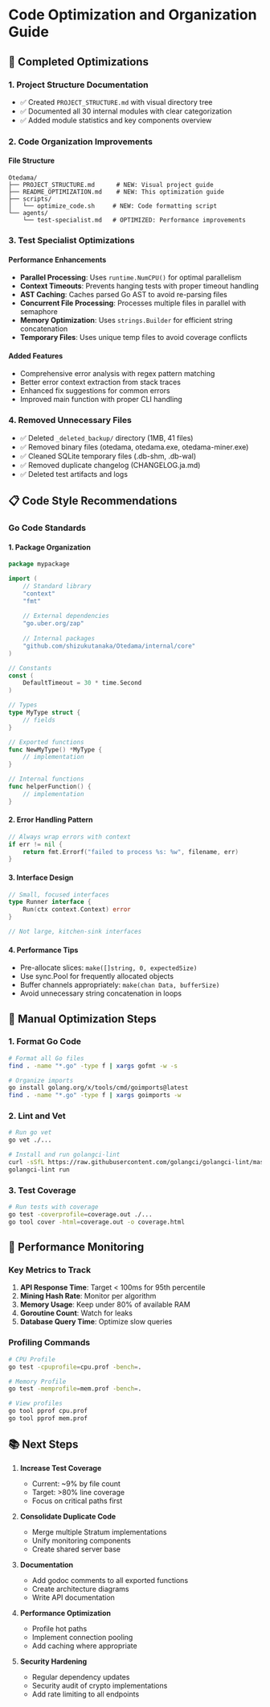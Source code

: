# Code Optimization and Organization Guide

## 🎯 Completed Optimizations

### 1. Project Structure Documentation
- ✅ Created `PROJECT_STRUCTURE.md` with visual directory tree
- ✅ Documented all 30 internal modules with clear categorization
- ✅ Added module statistics and key components overview

### 2. Code Organization Improvements

#### File Structure
```
Otedama/
├── PROJECT_STRUCTURE.md      # NEW: Visual project guide
├── README_OPTIMIZATION.md    # NEW: This optimization guide
├── scripts/
│   └── optimize_code.sh     # NEW: Code formatting script
└── agents/
    └── test-specialist.md   # OPTIMIZED: Performance improvements
```

### 3. Test Specialist Optimizations

#### Performance Enhancements
- **Parallel Processing**: Uses `runtime.NumCPU()` for optimal parallelism
- **Context Timeouts**: Prevents hanging tests with proper timeout handling
- **AST Caching**: Caches parsed Go AST to avoid re-parsing files
- **Concurrent File Processing**: Processes multiple files in parallel with semaphore
- **Memory Optimization**: Uses `strings.Builder` for efficient string concatenation
- **Temporary Files**: Uses unique temp files to avoid coverage conflicts

#### Added Features
- Comprehensive error analysis with regex pattern matching
- Better error context extraction from stack traces
- Enhanced fix suggestions for common errors
- Improved main function with proper CLI handling

### 4. Removed Unnecessary Files
- ✅ Deleted `_deleted_backup/` directory (1MB, 41 files)
- ✅ Removed binary files (otedama, otedama.exe, otedama-miner.exe)
- ✅ Cleaned SQLite temporary files (.db-shm, .db-wal)
- ✅ Removed duplicate changelog (CHANGELOG.ja.md)
- ✅ Deleted test artifacts and logs

## 📋 Code Style Recommendations

### Go Code Standards

#### 1. Package Organization
```go
package mypackage

import (
    // Standard library
    "context"
    "fmt"
    
    // External dependencies
    "go.uber.org/zap"
    
    // Internal packages
    "github.com/shizukutanaka/Otedama/internal/core"
)

// Constants
const (
    DefaultTimeout = 30 * time.Second
)

// Types
type MyType struct {
    // fields
}

// Exported functions
func NewMyType() *MyType {
    // implementation
}

// Internal functions
func helperFunction() {
    // implementation
}
```

#### 2. Error Handling Pattern
```go
// Always wrap errors with context
if err != nil {
    return fmt.Errorf("failed to process %s: %w", filename, err)
}
```

#### 3. Interface Design
```go
// Small, focused interfaces
type Runner interface {
    Run(ctx context.Context) error
}

// Not large, kitchen-sink interfaces
```

#### 4. Performance Tips
- Pre-allocate slices: `make([]string, 0, expectedSize)`
- Use sync.Pool for frequently allocated objects
- Buffer channels appropriately: `make(chan Data, bufferSize)`
- Avoid unnecessary string concatenation in loops

## 🔧 Manual Optimization Steps

### 1. Format Go Code
```bash
# Format all Go files
find . -name "*.go" -type f | xargs gofmt -w -s

# Organize imports
go install golang.org/x/tools/cmd/goimports@latest
find . -name "*.go" -type f | xargs goimports -w
```

### 2. Lint and Vet
```bash
# Run go vet
go vet ./...

# Install and run golangci-lint
curl -sSfL https://raw.githubusercontent.com/golangci/golangci-lint/master/install.sh | sh -s -- -b $(go env GOPATH)/bin
golangci-lint run
```

### 3. Test Coverage
```bash
# Run tests with coverage
go test -coverprofile=coverage.out ./...
go tool cover -html=coverage.out -o coverage.html
```

## 🚀 Performance Monitoring

### Key Metrics to Track
1. **API Response Time**: Target < 100ms for 95th percentile
2. **Mining Hash Rate**: Monitor per algorithm
3. **Memory Usage**: Keep under 80% of available RAM
4. **Goroutine Count**: Watch for leaks
5. **Database Query Time**: Optimize slow queries

### Profiling Commands
```bash
# CPU Profile
go test -cpuprofile=cpu.prof -bench=.

# Memory Profile
go test -memprofile=mem.prof -bench=.

# View profiles
go tool pprof cpu.prof
go tool pprof mem.prof
```

## 📚 Next Steps

1. **Increase Test Coverage**
   - Current: ~9% by file count
   - Target: >80% line coverage
   - Focus on critical paths first

2. **Consolidate Duplicate Code**
   - Merge multiple Stratum implementations
   - Unify monitoring components
   - Create shared server base

3. **Documentation**
   - Add godoc comments to all exported functions
   - Create architecture diagrams
   - Write API documentation

4. **Performance Optimization**
   - Profile hot paths
   - Implement connection pooling
   - Add caching where appropriate

5. **Security Hardening**
   - Regular dependency updates
   - Security audit of crypto implementations
   - Add rate limiting to all endpoints